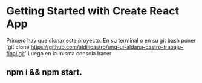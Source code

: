# Getting Started with Create React App

Primero hay que clonar este proyecto. En su terminal o en su git bash poner 'git clone https://github.com/aldiiicastro/unq-ui-aldana-castro-trabajo-final.git'
Luego en la misma consola hacer 
## npm i && npm start.
